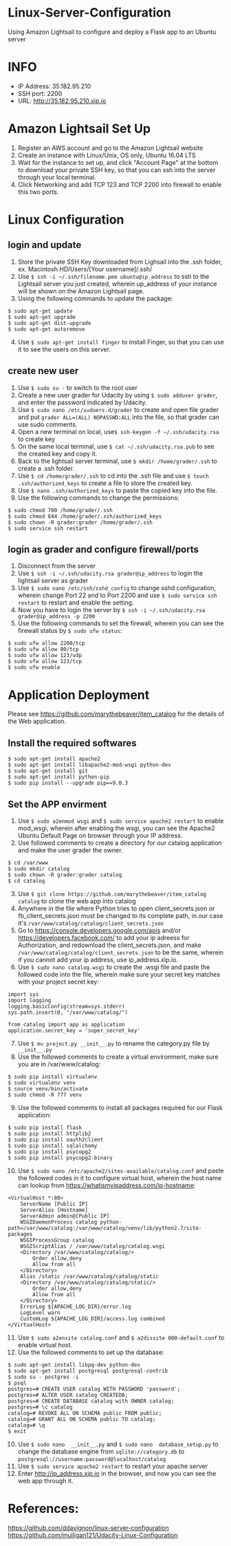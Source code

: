 # Linux-Server-Configuration
Using Amazon Lightsail to configure and deploy a Flask app to an Ubuntu server

# INFO
- IP Address: 35.182.95.210
- SSH port: 2200
- URL: http://35.182.95.210.xip.io

# Amazon Lightsail Set Up
1. Register an AWS account and go to the Amazon Lightsail website
2. Create an instance with Linux/Unix, OS only, Ubuntu 16.04 LTS
3. Wait for the instance to set up, and click "Account Page" at the bottom to download your private SSH key, so that you can ssh into the server through your local terminal.
4. Click Networking and add TCP 123 and TCP 2200 into firewall to enable this two ports.

# Linux Configuration
## login and update 
1. Store the private SSH Key downloaded from Lighsail into the .ssh folder, ex. Macintosh HD/Users/[Your username]/.ssh/
2. Use `$ ssh -i ~/.ssh/filename.pem ubuntu@ip_address` to ssh to the Lightsail server you just created, wherein up_address of your instance will be shown on the Amazon Lightsail page.
3. Using the following commands to update the package:
```
$ sudo apt-get update
$ sudo apt-get upgrade
$ sudo apt-get dist-upgrade
$ sudo apt-get autoremove
```
4. Use `$ sudo apt-get install finger` to install Finger, so that you can use it to see the users on this server.

## create new user
1. Use `$ sudo su -` to switch to the root user
2. Create a new user grader for Udacity by using `$ sudo adduser grader`, and enter the password indicated by Udacity.
3. Use `$ sudo nano /etc/sudoers.d/grader` to create and open file grader and put `grader ALL=(ALL) NOPASSWD:ALL` into the file, so that grader can use sudo comments.
4. Open a new terminal on local, use`$ ssh-keygen -f ~/.ssh/udacity.rsa` to create key
5. On the same local terminal, use `$ cat ~/.ssh/udacity.rsa.pub` to see the created key and copy it.
6. Back to the lightsail server terminal, use `$ mkdir /home/grader/.ssh` to create a .ssh folder.
7. Use `$ cd /home/grader/.ssh` to cd into the .ssh file and use `$ touch .ssh/authorized_keys` to create a file to store the created key.
8. Use `$ nano .ssh/authorized_keys` to paste the copied key into the file.
9. Use the following commands to change the permissions:
``` 
$ sudo chmod 700 /home/grader/.ssh
$ sudo chmod 644 /home/grader/.ssh/authorized_keys 
$ sudo chown -R grader:grader /home/grader/.ssh
$ sudo service ssh restart
```

## login as grader and configure firewall/ports
1. Disconnect from the server
2. Use `$ ssh -i ~/.ssh/udacity.rsa grader@ip_address` to login the lightsail server as grader
3. Use `$ sudo nano /etc/ssh/sshd_config` to change sshd configuration, wherein change Port 22 and to Port 2200 and use `$ sudo service ssh restart` to restart and enable the setting.
4. Now you have to login the server by `$ ssh -i ~/.ssh/udacity.rsa grader@ip_address -p 2200`
5. Use the following commands to set the firewall, wherein you can see the firewall status by `$ sudo ufw status`:
```
$ sudo ufw allow 2200/tcp
$ sudo ufw allow 80/tcp
$ sudo ufw allow 123/udp
$ sudo ufw allow 123/tcp
$ sudo ufw enable
```

# Application Deployment
Please see https://github.com/marythebeaver/item_catalog for the details of the Web application.

## Install the required softwares
```
$ sudo apt-get install apache2
$ sudo apt-get install libapache2-mod-wsgi python-dev
$ sudo apt-get install git
$ sudo apt-get install python-pip
$ sudo pip install --upgrade pip==9.0.3
```
## Set the APP envirment
1. Use `$ sudo a2enmod wsgi` and `$ sudo service apache2 restart` to enable mod_wsgi, wherein after enabling the wsgi, you can see the Apache2 Ubuntu Default Page on browser through your IP address.
2. Use followed comments to create a directory for our catalog application and make the user grader the owner.
```
$ cd /var/www
$ sudo mkdir catalog
$ sudo chown -R grader:grader catalog
$ cd catalog
```
3. Use `$ git clone https://github.com/marythebeaver/item_catalog catalog` to clone the web app into catalog
4. Anywhere in the file where Python tries to open client_secrets.json or fb_client_secrets.json must be changed to its complete path, in our case it's `/var/www/catalog/catalog/client_secrets.json`
5. Go to https://console.developers.google.com/apis and/or https://developers.facebook.com/ to add your ip adreess for Authorization, and redownload the client_secrets.json, and make `/var/www/catalog/catalog/client_secrets.json` to be the same, wherein if you cannot add your ip address, use ip_address.xip.io. 
6. Use `$ sudo nano catalog.wsgi` to create the .wsgi file and paste the followed code into the file, wherein make sure your secret key matches with your project secret key:
```
import sys
import logging
logging.basicConfig(stream=sys.stderr)
sys.path.insert(0, "/var/www/catalog/")

from catalog import app as application
application.secret_key = 'super_secret_key'
```
7. Use `$ mv project.py __init__.py` to rename the category.py file by ` __init__.py`
8. Use the followed comments to create a virtual environment, make sure you are in /var/www/catalog:
```
$ sudo pip install virtualenv
$ sudo virtualenv venv
$ source venv/bin/activate
$ sudo chmod -R 777 venv
```
9. Use the followed comments to install all packages required for our Flask application:
```
$ sudo pip install flask
$ sudo pip install httplib2 
$ sudo pip install oauth2client 
$ sudo pip install sqlalchemy 
$ sudo pip install psycopg2 
$ sudo pip install psycopg2-binary
```
10. Use `$ sudo nano /etc/apache2/sites-available/catalog.conf` and paste the followed codes in it to configure virtual host, wherein the host name can lookup from https://whatismyipaddress.com/ip-hostname:
```
<VirtualHost *:80>
    ServerName [Public IP]
    ServerAlias [Hostname]
    ServerAdmin admin@[Public IP]
    WSGIDaemonProcess catalog python-path=/var/www/catalog:/var/www/catalog/venv/lib/python2.7/site-packages
    WSGIProcessGroup catalog
    WSGIScriptAlias / /var/www/catalog/catalog.wsgi
    <Directory /var/www/catalog/catalog/>
        Order allow,deny
        Allow from all
    </Directory>
    Alias /static /var/www/catalog/catalog/static
    <Directory /var/www/catalog/catalog/static/>
        Order allow,deny
        Allow from all
    </Directory>
    ErrorLog ${APACHE_LOG_DIR}/error.log
    LogLevel warn
    CustomLog ${APACHE_LOG_DIR}/access.log combined
</VirtualHost>
```
11. Use `$ sudo a2ensite catalog.conf` and `$ a2dissite 000-default.conf` to enable virtual host.
12. Use the followed comments to set up the database:
```
$ sudo apt-get install libpq-dev python-dev
$ sudo apt-get install postgresql postgresql-contrib
$ sudo su - postgres -i
$ psql
postgres=# CREATE USER catalog WITH PASSWORD 'password';
postgres=# ALTER USER catalog CREATEDB;
postgres=# CREATE DATABASE catalog with OWNER catalog;
postgres=# \c catalog
catalog=# REVOKE ALL ON SCHEMA public FROM public;
catalog=# GRANT ALL ON SCHEMA public TO catalog;
catalog=# \q
$ exit
```

10. Use `$ sudo nano  __init__.py` and `$ sudo nano  database_setup.py` to change the database engine from `sqlite://category.db` to `postgresql://username:password@localhost/catalog` 
11. Use `$ sudo service apache2 restart` to restart your apache server
12. Enter http://ip_address.xip.io in the browser, and now you can see the web app through it.

# References:
https://github.com/ddavignon/linux-server-configuration
https://github.com/mulligan121/Udacity-Linux-Configuration
